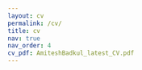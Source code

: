```yaml
---
layout: cv
permalink: /cv/
title: cv
nav: true
nav_order: 4
cv_pdf: AmiteshBadkul_latest_CV.pdf
---
```

